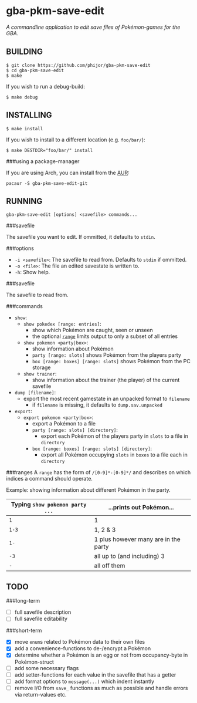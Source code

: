 gba-pkm-save-edit
=================

*A commandline application to edit save files of Pokémon-games for the GBA.*

BUILDING
--------

    $ git clone https://github.com/phijor/gba-pkm-save-edit
    $ cd gba-pkm-save-edit
    $ make

If you wish to run a debug-build:

    $ make debug

INSTALLING
----------

    $ make install

If you wish to install to a different location (e.g. `foo/bar/`):

    $ make DESTDIR="foo/bar/" install

###using a package-manager

If you are using Arch, you can install from the [AUR](https://aur.archlinux.org/packages/gba-pkm-save-edit-git/):

    pacaur -S gba-pkm-save-edit-git

RUNNING
-------

    gba-pkm-save-edit [options] <savefile> commands...

###savefile

The savefile you want to edit. If ommitted, it defaults to `stdin`.

###options

* `-i <savefile>`: The savefile to read from. Defaults to `stdin` if ommitted.
* `-o <file>`: The file an edited savestate is written to.
* `-h`: Show help.

###savefile

The savefile to read from.

###commands

* `show`:
    * `show pokedex [range: entries]`:
        * show which Pokémon are caught, seen or unseen
        * the optional [`range`](#ranges) limits output to only a subset of all entries
    * `show pokemon <party|box>`:
        * show information about Pokémon
        * `party [range: slots]` shows Pokémon from the players party
        * `box [range: boxes] [range: slots]` shows Pokémon from the PC storage
    * `show trainer`:
        * show information about the trainer (the player) of the current
            savefile
* `dump [filename]`:
    * export the most recent gamestate in an unpacked format to `filename`
        * if `filename` is missing, it defaults to `dump.sav.unpacked`
* `export`:
    * `export pokemon <party|box>`:
        * export a Pokémon to a file
        * `party [range: slots] [directory]`:
            * export each Pokémon of the players party in `slots` to a file in
                `directory`
        * `box [range: boxes] [range: slots] [directory]`:
            * export all Pokémon occupying `slots` in `boxes` to a file each in
                `directory`

###<a name="ranges">ranges</a>
A `range` has the form of `/[0-9]*-[0-9]*/` and describes on which indices
a command should operate.

Example: showing information about different Pokémon in the party.

Typing `show pokemon party ...` | ...prints out Pokémon...
--------------------------------|-------------------------
`1`                             | 1
`1-3`                           | 1, 2 & 3
`1-`                            | 1 plus however many are in the party
`-3`                            | all up to (and including) 3
`-`                             | all off them

TODO
----

###long-term
- [ ] full savefile description
- [ ] full savefile editability

###short-term
- [x] move `enum`s related to Pokémon data to their own files
- [x] add a convenience-functions to de-/encrypt a Pokémon
- [x] determine whether a Pokémon is an egg or not from occupancy-byte in
    Pokémon-struct
- [ ] add some necessary flags
- [ ] add setter-functions for each value in the savefile that has a getter
- [ ] add format options to `message(...)` which indent instantly
- [ ] remove I/O from `save_` functions as much as possible and handle errors
    via return-values etc.
